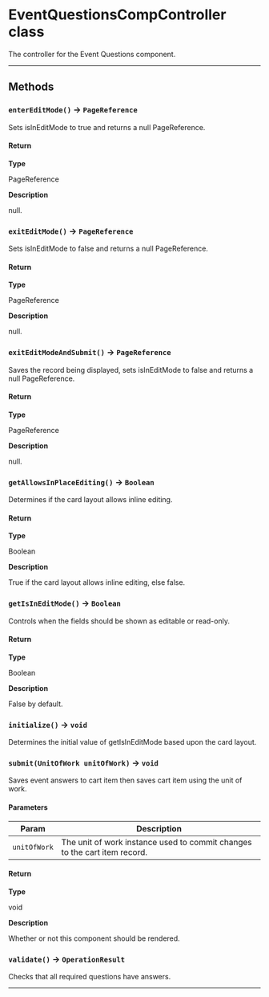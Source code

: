 # EventQuestionsCompController class

The controller for the Event Questions component.

---
## Methods
### `enterEditMode()` → `PageReference`

Sets isInEditMode to true and returns a null PageReference.

#### Return

**Type**

PageReference

**Description**

null.

### `exitEditMode()` → `PageReference`

Sets isInEditMode to false and returns a null PageReference.

#### Return

**Type**

PageReference

**Description**

null.

### `exitEditModeAndSubmit()` → `PageReference`

Saves the record being displayed, sets isInEditMode to false and returns a null PageReference.

#### Return

**Type**

PageReference

**Description**

null.

### `getAllowsInPlaceEditing()` → `Boolean`

Determines if the card layout allows inline editing.

#### Return

**Type**

Boolean

**Description**

True if the card layout allows inline editing, else false.

### `getIsInEditMode()` → `Boolean`

Controls when the fields should be shown as editable or read-only.

#### Return

**Type**

Boolean

**Description**

False by default.

### `initialize()` → `void`

Determines the initial value of getIsInEditMode based upon the card layout.

### `submit(UnitOfWork unitOfWork)` → `void`

Saves event answers to cart item then saves cart item using the unit of work.

#### Parameters
|Param|Description|
|-----|-----------|
|`unitOfWork` |  The unit of work instance used to commit changes to the cart item record. |

#### Return

**Type**

void

**Description**

Whether or not this component should be rendered.

### `validate()` → `OperationResult`

Checks that all required questions have answers.

---
